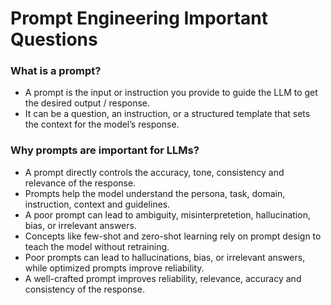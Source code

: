 # Prompt Engineering Important Questions

### What is a prompt?
- A prompt is the input or instruction you provide to guide the LLM to get the desired output / response.
- It can be a question, an instruction, or a structured template that sets the context for the model’s response.

### Why prompts are important for LLMs?
- A prompt directly controls the accuracy, tone, consistency and relevance of the response.
- Prompts help the model understand the persona, task, domain, instruction, context and guidelines.
- A poor prompt can lead to ambiguity, misinterpretetion, hallucination, bias, or irrelevant answers.
- Concepts like few-shot and zero-shot learning rely on prompt design to teach the model without retraining.
- Poor prompts can lead to hallucinations, bias, or irrelevant answers, while optimized prompts improve reliability.
- A well-crafted prompt improves reliability, relevance, accuracy and consistency of the response.
